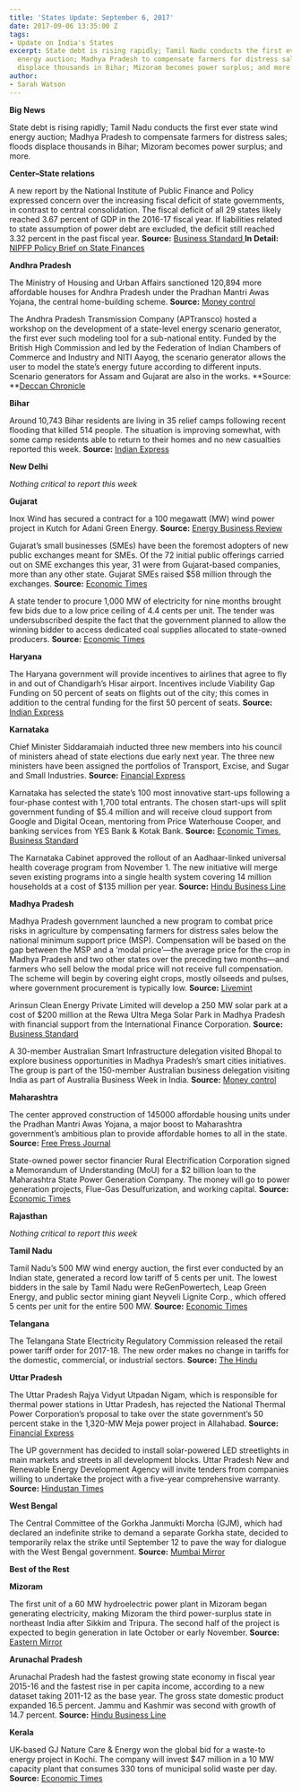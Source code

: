 ```yaml
---
title: 'States Update: September 6, 2017'
date: 2017-09-06 13:35:00 Z
tags:
- Update on India's States
excerpt: State debt is rising rapidly; Tamil Nadu conducts the first ever state wind
  energy auction; Madhya Pradesh to compensate farmers for distress sales; floods
  displace thousands in Bihar; Mizoram becomes power surplus; and more.
author:
- Sarah Watson
---
```


**Big News**

State debt is rising rapidly; Tamil Nadu conducts the first ever state wind energy auction; Madhya Pradesh to compensate farmers for distress sales; floods displace thousands in Bihar; Mizoram becomes power surplus; and more.

**Center–State relations**

A new report by the National Institute of Public Finance and Policy expressed concern over the increasing fiscal deficit of state governments, in contrast to central consolidation. The fiscal deficit of all 29 states likely reached 3.67 percent of GDP in the 2016-17 fiscal year. If liabilities related to state assumption of power debt are excluded, the deficit still reached 3.32 percent in the past fiscal year. **Source:** [Business Standard ](http://www.business-standard.com/article/economy-policy/state-finances-are-showing-signs-of-increasing-fiscal-imbalance-117090400003_1.html)**In Detail:** [NIPFP Policy Brief on State Finances](http://www.nipfp.org.in/media/medialibrary/2017/08/Seminar_papers.pdf)

**Andhra Pradesh**

The Ministry of Housing and Urban Affairs sanctioned 120,894 more affordable houses for Andhra Pradesh under the Pradhan Mantri Awas Yojana, the central home-building scheme. **Source:** [Money control](http://www.moneycontrol.com/news/business/real-estate/andhra-pradesh-gets-largest-share-of-affordable-houses-sanctioned-by-govt-2371541.html)

The Andhra Pradesh Transmission Company (APTransco) hosted a workshop on the development of a state-level energy scenario generator, the first ever such modeling tool for a sub-national entity. Funded by the British High Commission and led by the Federation of Indian Chambers of Commerce and Industry and NITI Aayog, the scenario generator allows the user to model the state’s energy future according to different inputs. Scenario generators for Assam and Gujarat are also in the works. **Source: **[Deccan Chronicle](http://www.deccanchronicle.com/nation/current-affairs/310817/andhra-pradesh-workshop-on-energy-calculator.html)

**Bihar**

Around 10,743 Bihar residents are living in 35 relief camps following recent flooding that killed 514 people. The situation is improving somewhat, with some camp residents able to return to their homes and no new casualties reported this week. **Source:** [Indian Express](http://indianexpress.com/article/india/flood-situation-improves-in-bihar-4825690/)

**New Delhi**

*Nothing critical to report this week*

**Gujarat**

Inox Wind has secured a contract for a 100 megawatt (MW) wind power project in Kutch for Adani Green Energy. **Source:** [Energy Business Review](http://wind.energy-business-review.com/news/inox-wind-wins-contract-for-100mw-project-in-gujarat-india-310817-5914018)

Gujarat’s small businesses (SMEs) have been the foremost adopters of new public exchanges meant for SMEs. Of the 72 initial public offerings carried out on SME exchanges this year, 31 were from Gujarat-based companies, more than any other state. Gujarat SMEs raised $58 million through the exchanges. **Source:** [Economic Times](http://economictimes.indiatimes.com/markets/ipos/fpos/maximum-sme-ipos-in-2017-from-gujarat-raise-rs-373-47-crore/articleshow/60270288.cms)

A state tender to procure 1,000 MW of electricity for nine months brought few bids due to a low price ceiling of 4.4 cents per unit. The tender was undersubscribed despite the fact that the government planned to allow the winning bidder to access dedicated coal supplies allocated
to state-owned producers. **Source:** [Economic Times](http://economictimes.indiatimes.com/industry/energy/power/power-companies-refrain-from-bidding-for-gujarats-low-cost-electricity/articleshow/60266563.cms)

**Haryana**

The Haryana government will provide incentives to airlines that agree to fly in and out of Chandigarh’s Hisar airport. Incentives include Viability Gap Funding on 50 percent of seats on flights out of the city; this comes in addition to the central funding for the first 50 percent
of seats. **Source:** [Indian Express](http://indianexpress.com/article/india/haryana-government-offers-incentives-under-the-udan-scheme-4828292/)

**Karnataka**

Chief Minister Siddaramaiah inducted three new members into his council of ministers ahead of state elections due early next year. The three new ministers have been assigned the portfolios of Transport, Excise, and Sugar and Small Industries. **Source:** [Financial Express](http://www.financialexpress.com/india-news/karnataka-cm-siddaramaiah-expands-ministry-inducts-three/837246/)

Karnataka has selected the state’s 100 most innovative start-ups following a four-phase contest with 1,700 total entrants. The chosen start-ups will split government funding of $5.4 million and will receive cloud support from Google and Digital Ocean, mentoring from Price
Waterhouse Cooper, and banking services from YES Bank & Kotak Bank. **Source:** [Economic
Times](http://economictimes.indiatimes.com/small-biz/startups/karnataka-picks-up-100-most-innovative-startups-to-give-rs-35-cr-in-funding/articleshow/60294651.cms), [Business Standard](http://www.business-standard.com/article/news-ani/digitalocean-signs-mou-with-karnataka-government-to-empower-startups-117090100661_1.html)

The Karnataka Cabinet approved the rollout of an Aadhaar-linked universal health coverage program from November 1. The new initiative will merge seven existing programs into a single health system covering 14 million households at a cost of $135 million per year. **Source:** [Hindu Business Line](http://www.thehindubusinessline.com/news/national/karnataka-to-roll-out-aadhaarlinked-universal-health-coverage-on-nov-1/article9833796.ece)

**Madhya Pradesh**

Madhya Pradesh government launched a new program to combat price risks in agriculture by compensating farmers for distress sales below the national minimum support price (MSP). Compensation will be based on the gap between the MSP and a ‘modal price’—the average price for the crop in Madhya Pradesh and two other states over the preceding two months—and farmers who sell below the modal price will not receive full compensation. The scheme will begin by covering eight crops, mostly oilseeds and pulses, where government  procurement is typically low. **Source:** [Livemint](http://www.livemint.com/Politics/uDdclMv4VKUhGvpSEqtmqL/Madhya-Pradesh-launches-new-farm-scheme-to-hedge-price-risks.html)

Arinsun Clean Energy Private Limited will develop a 250 MW solar park at a cost of $200 million at the Rewa Ultra Mega Solar Park in Madhya Pradesh with financial support from the International Finance Corporation. **Source:** [Business Standard](http://www.business-standard.com/article/companies/arinsun-clean-energy-to-develop-250-mw-solar-park-in-mp-for-200-mn-117082900164_1.html)

A 30-member Australian Smart Infrastructure delegation visited Bhopal to explore business opportunities in Madhya Pradesh’s smart cities initiatives. The group is part of the 150-member Australian business delegation visiting India as part of Australia Business Week in India. **Source:** [Money control](http://www.moneycontrol.com/news/business/australian-team-in-madhya-pradesh-to-explore-opportunities-in-smart-city-project-2374573.html)

**Maharashtra**

The center approved construction of 145000 affordable housing units under the Pradhan Mantri Awas Yojana, a major boost to Maharashtra government’s ambitious plan to provide affordable homes to all in the state. **Source:** [Free Press Journal](http://www.freepressjournal.in/mumbai/mumbai-modi-govt-approves-1-45-lakh-affordable-homes-in-maharashtra/1129387)

State-owned power sector financier Rural Electrification Corporation signed a Memorandum of Understanding (MoU) for a $2 billion loan to the Maharashtra State Power Generation Company. The money will go to power generation projects, Flue-Gas Desulfurization, and working capital. **Source:** [Economic Times](http://energy.economictimes.indiatimes.com/news/power/rec-inks-13000-crore-pact-with-maharashtra-power-generation-firm/60258394)

**Rajasthan**

*Nothing critical to report this week*

**Tamil Nadu**

Tamil Nadu’s 500 MW wind energy auction, the first ever conducted by an Indian state, generated a record low tariff of 5 cents per unit. The lowest bidders in the sale by Tamil Nadu were ReGenPowertech, Leap Green Energy, and public sector mining giant Neyveli Lignite Corp., which offered 5 cents per unit for the entire 500 MW. **Source:** [Economic Times](http://economictimes.indiatimes.com/industry/energy/power/regen-bids-a-record-low-tariff-of-rs-3-42/unit-at-tamil-nadu-wind-energy-auction/articleshow/60299445.cms)

**Telangana**

The Telangana State Electricity Regulatory Commission released the retail power tariff order for 2017-18. The new order makes no change in tariffs for the domestic, commercial, or industrial sectors. **Source:** [The Hindu](http://www.thehindu.com/todays-paper/tp-national/tp-telangana/retail-power-supply-tariff-from-sept-1/article19585127.ece)

**Uttar Pradesh**

The Uttar Pradesh Rajya Vidyut Utpadan Nigam, which is responsible for thermal power stations in Uttar Pradesh, has rejected the National Thermal Power Corporation’s proposal to take over the state government’s 50 percent stake in the 1,320-MW Meja power project in Allahabad. **Source:** [Financial Express](http://www.financialexpress.com/india-news/uprvun-turns-down-ntpc-proposal-for-meja-power-project-stake/835794/)

The UP government has decided to install solar-powered LED streetlights in main markets and streets in all development blocks. Uttar Pradesh New and Renewable Energy Development Agency will invite tenders from companies willing to undertake the project with a five-year
comprehensive warranty. **Source:** [Hindustan Times](http://www.hindustantimes.com/lucknow/solar-power-to-light-up-streets-markets-in-rural-uttar-pradesh/story-UWxK9ORjqCiQaTiIWNOBdK.html)

**West Bengal**

The Central Committee of the Gorkha Janmukti Morcha (GJM), which had declared an indefinite strike to demand a separate Gorkha state, decided to temporarily relax the strike until September 12 to pave the way for dialogue with the West Bengal government. **Source:** [Mumbai Mirror](https://mumbaimirror.indiatimes.com/news/india/west-bengal-gjm-decides-to-temporarily-relax-indefinite-strike-for-gorkhaland/articleshow/60311025.cms)

**Best of the Rest**

**Mizoram**

The first unit of a 60 MW hydroelectric power plant in Mizoram began generating electricity, making Mizoram the third power-surplus state in northeast India after Sikkim and Tripura. The second half of the project is expected to begin generation in late October or early November.
**Source:** [Eastern Mirror
](http://www.easternmirrornagaland.com/mizoram-now-a-power-surplus-state-3rd-in-northeast/)

**Arunachal Pradesh**

Arunachal Pradesh had the fastest growing state economy in fiscal year 2015-16 and the fastest rise in per capita income, according to a new dataset taking 2011-12 as the base year. The gross state domestic product expanded 16.5 percent. Jammu and Kashmir was second with growth of 14.7 percent. **Source:** [Hindu Business Line](http://www.thehindubusinessline.com/economy/arunachal-pradesh-jk-are-fastest-growing-economies/article9837090.ece)

**Kerala**

UK-based GJ Nature Care & Energy won the global bid for a waste-to energy project in Kochi. The company will invest $47 million in a 10 MW capacity plant that consumes 330 tons of municipal solid waste per day. **Source:** [Economic Times](http://economictimes.indiatimes.com/small-biz/entrepreneurship/uk-entrepreneur-to-invest-rs-1500-crore-in-waste-to-energy-plants-in-south-india/articleshow/60293544.cms)